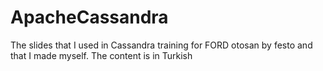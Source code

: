 # ApacheCassandra

The slides that I used in Cassandra training for FORD otosan by festo and that I made myself. The content is in Turkish
